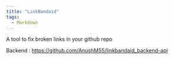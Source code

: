 ```yaml
---
title: "LinkBandaid"
tags:
  - Markdown
---
```


A tool to fix broken links in your github repo

Backend : https://github.com/AnushM55/linkbandaid_backend-api 

